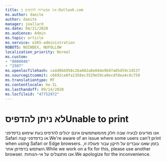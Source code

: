 ```yaml
---
title: אין אפשרות להדפיס ב-Outlook.com
ms.author: daeite
author: daeite
manager: joallard
ms.date: 04/21/2020
ms.audience: Admin
ms.topic: article
ms.service: o365-administration
ROBOTS: NOINDEX, NOFOLLOW
localization_priority: Normal
ms.custom:
- "8000046"
- "2507"
ms.openlocfilehash: ca4d0bb958c26a602a0e044e9b97a05d59c14537
ms.sourcegitcommit: c6692ce0fa1358ec3529e59ca0ecdfdea4cdc759
ms.translationtype: MT
ms.contentlocale: he-IL
ms.lasthandoff: 09/14/2020
ms.locfileid: "47752972"
---
```

# <a name="unable-to-print"></a><span data-ttu-id="ec8e8-102">לא ניתן להדפיס</span><span class="sxs-lookup"><span data-stu-id="ec8e8-102">Unable to print</span></span>

<span data-ttu-id="ec8e8-103">אנו מודעים לבעיה שבה חלק מהמשתמשים אינם יכולים להדפיס בעת שימוש בדפדפני Safari או בדפדפני קצה.</span><span class="sxs-lookup"><span data-stu-id="ec8e8-103">We're aware of an issue where some users can't print when using Safari or Edge browsers.</span></span> <span data-ttu-id="ec8e8-104">בזמן שאנו עובדים על תיקון עבור פעולה זו, השתמש בדפדפן אחר.</span><span class="sxs-lookup"><span data-stu-id="ec8e8-104">While we work on a fix for this, please use another browser.</span></span> <span data-ttu-id="ec8e8-105">אנו מתנצלים על אי-הנוחות.</span><span class="sxs-lookup"><span data-stu-id="ec8e8-105">We apologize for the inconvenience.</span></span>
